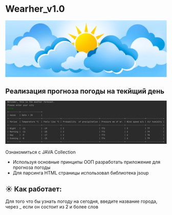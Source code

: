 # Wearher_v1.0

![](misc/images/weather_fon.jpg)

## Реализация прогноза погоды на текйщий день

![](misc/images/weather_today.PNG)

Ознакомиться с JAVA Collection 
- Используя основные принципы ООП разработать приложение для прогноза погоды
- Для парсинга HTML страницы использовал библиотека jsoup

## :sunny: Как работает:
Для того что бы узнать погоду на сегодня, введите название города, через _ если он состоит из 2 и более слов
